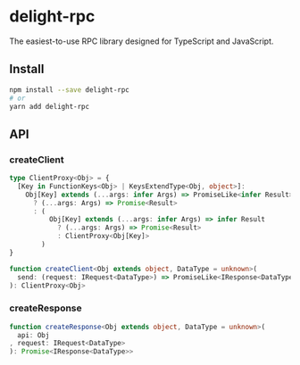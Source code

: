 # delight-rpc
The easiest-to-use RPC library designed for TypeScript and JavaScript.

## Install
```sh
npm install --save delight-rpc
# or
yarn add delight-rpc
```

## API
### createClient
```ts
type ClientProxy<Obj> = {
  [Key in FunctionKeys<Obj> | KeysExtendType<Obj, object>]:
    Obj[Key] extends (...args: infer Args) => PromiseLike<infer Result>
      ? (...args: Args) => Promise<Result>
      : (
          Obj[Key] extends (...args: infer Args) => infer Result
            ? (...args: Args) => Promise<Result>
            : ClientProxy<Obj[Key]>
        )
}

function createClient<Obj extends object, DataType = unknown>(
  send: (request: IRequest<DataType>) => PromiseLike<IResponse<DataType>>
): ClientProxy<Obj>
```

### createResponse
```ts
function createResponse<Obj extends object, DataType = unknown>(
  api: Obj
, request: IRequest<DataType>
): Promise<IResponse<DataType>>
```

